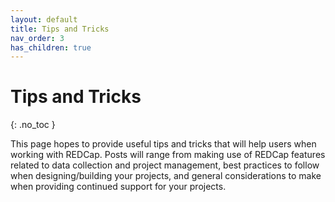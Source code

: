 ```yaml
---
layout: default
title: Tips and Tricks
nav_order: 3
has_children: true
---
```


# Tips and Tricks
{: .no_toc }

This page hopes to provide useful tips and tricks that will help users when working with REDCap. Posts will range from making use of REDCap features related to data collection and project management, best practices to follow when designing/building your projects, and general considerations to make when providing continued support for your projects.
